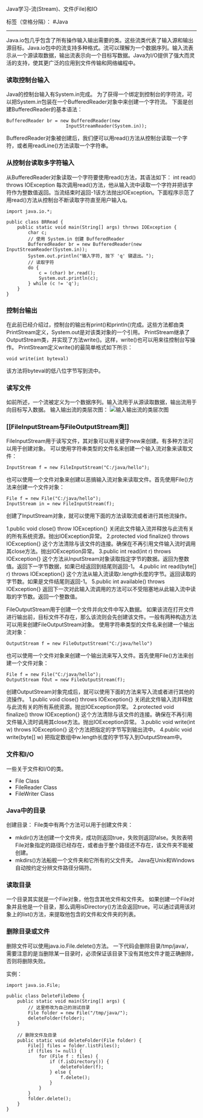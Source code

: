 ﻿ Java学习-流(Stream)、文件(File)和IO 

标签（空格分隔）： #Java

---

Java.io包几乎包含了所有操作输入输出需要的类。这些流类代表了输入源和输出源目标。Java.io包中的流支持多种格式。流可以理解为一个数据序列。输入流表示从一个源读取数据，输出流表示向一个目标写数据。Java为I/O提供了强大而灵活的支持，使其更广泛的应用到文件传输和网络编程中。

### 读取控制台输入 ###
Java的控制台输入有System.in完成。
为了获得一个绑定到控制台的字符流，可以把System.in包装在一个BufferedReader对象中来创建一个字符流。
下面是创建BufferedReader的基本语法：

    BufferedReader br = new BufferedReader(new 
                          InputStreamReader(System.in));

BufferedReader对象被创建后，我们便可以用read()方法从控制台读取一个字符，或者用readLine()方法读取一个字符串。

### 从控制台读取多字符输入 ###

从BufferedReader对象读取一个字符要使用read()方法，其语法如下：
int read() throws IOException
每次调用read()方法，他从输入流中读取一个字符并把该字符作为整数值返回。当流结束时返回-1该方法抛出IOException。下面程序示范了用read()方法从控制台不断读取字符直至用户输入q。

    import java.io.*;
     
    public class BRRead {
        public static void main(String[] args) throws IOException {
            char c;
            // 使用 System.in 创建 BufferedReader
            BufferedReader br = new BufferedReader(new InputStreamReader(System.in));
            System.out.println("输入字符, 按下 'q' 键退出。");
            // 读取字符
            do {
                c = (char) br.read();
                System.out.println(c);
            } while (c != 'q');
        }
    }

### 控制台输出 ###

在此前已经介绍过，控制台的输出有print()和println()完成。这些方法都由类PrintStream定义，System.out是对该类对象的一个引用。
PrintStream继承了OutputStream类，并实现了方法write()。这样，write()也可以用来往控制台写操作。
PrintStream定义write()的最简单格式如下所示：

    void write(int byteval)

该方法将byteval的低八位字节写到流中。

### 读写文件 ###

如前所述，一个流被定义为一个数据序列。输入流用于从源读取数据，输出流用于向目标写入数据。
输入输出流的类层次图：
![输入输出流的类层次图][1]

### [[FileInputStream与FileOutputStream类]] ###

FileInputStream用于读写文件，其对象可以用关键字new来创建。有多种方法可以用于创建对象。
可以使用字符串类型的文件名来创建一个输入流对象来读取文件：

    InputStream f = new FileInputStream("C:/java/hello");

也可以使用一个文件对象来创建以恶搞输入流对象来读取文件。首先使用File()方法来创建一个文件对象：

    File f = new File("C:/java/hello");
    InputStream in = new FileInputStream(f);

创建了InputStream对象，就可以使用下面的方法读取流或者进行其他流操作。

1.public void close() throw IOException{}
关闭此文件输入流并释放与此流有关的所有系统资源。抛出IOException异常。
2.protected viod finalize() throws IOException{}
这个方法清除与该文件的连接。确保在不再引用文件输入流时调用其close方法。抛出IOException异常。
3.public int read(int r) throws IOException{}
这个方法从InputStream对象读取指定字节的数据。返回为整数值。返回下一字节数据，如果已经返回到结尾则返回-1。
4.public int read(byte[] r) throws IOException{}
这个方法从输入流读取r.length长度的字节。返回读取的字节数。如果是文件结尾则返回-1。
5.public int available() throws IOException{}
返回下一次对此输入流调用的方法可以不受阻塞地从此输入流中读取的字节数。返回一个整数值。

FileOutputStream用于创建一个文件并向文件中写入数据。
如果该流在打开文件进行输出前，目标文件不存在，那么该流则会先创建该文件。一般有两种构造方法可以用来创建FileOutputStream对象。
使用字符串类型的文件名来创建一个输出流对象：

    OutputStream f = new FileOutputStream("C:/java/hello")

也可以使用一个文件对象来创建一个输出流来写入文件。首先使用File()方法来创建一个文件对象：

    File f = new File("C:/java/hello");
    OutputStream fOut = new FileOutputStream(f);

创建OutputStream对象完成后，就可以使用下面的方法来写入流或者进行其他的流操作。
1.public void close() throws IOException{}
关闭此文件输入流并释放与此流有关的所有系统资源。抛出IOException异常。
2.protected void finalize() throw IOException{}
这个方法清除与该文件的连接。确保在不再引用文件输入流时调用其close方法。抛出IOException异常。
3.public void write(int w) throws IOException{}
这个方法把指定的字节写到输出流中。
4.public void write(byte[] w)
把指定数组中w.length长度的字节写入到OutputStream中。

### 文件和I/O ###
一些关于文件和I/O的类。

 - File Class
 - FileReader Class
 - FileWriter Class

### Java中的目录 ###
创建目录：
File类中有两个方法可以用于创建文件夹：

 - mkdir()方法创建一个文件夹，成功则返回true，失败则返回false。失败表明File对象指定的路径已经存在，或者由于整个路径还不存在，该文件夹不能被创建。
 - mkdirs()方法船舰一个文件夹和它所有的父文件夹。
Java在Unix和Windows自动按约定分辨文件路径分隔符。

### 读取目录 ###
一个目录其实就是一个File对象，他包含其他文件和文件夹。
如果创建一个File对象并且他是一个目录，那么调用isDirectory()方法会返回true。可以通过调用该对象上的list()方法，来提取他包含的文件和文件夹的列表。

### 删除目录或文件 ###
删除文件可以使用java.io.File.delete()方法。
一下代码会删除目录/tmp/java/，需要注意的是当删除某一目录时，必须保证该目录下没有其他文件才能正确删除，否则将删除失败。

实例：

    import java.io.File;
     
    public class DeleteFileDemo {
        public static void main(String[] args) {
            // 这里修改为自己的测试目录
            File folder = new File("/tmp/java/");
            deleteFolder(folder);
        }
     
        // 删除文件及目录
        public static void deleteFolder(File folder) {
            File[] files = folder.listFiles();
            if (files != null) {
                for (File f : files) {
                    if (f.isDirectory()) {
                        deleteFolder(f);
                    } else {
                        f.delete();
                    }
                }
            }
            folder.delete();
        }
    }



  [1]: https://www.runoob.com/wp-content/uploads/2013/12/iostream2xx.png
